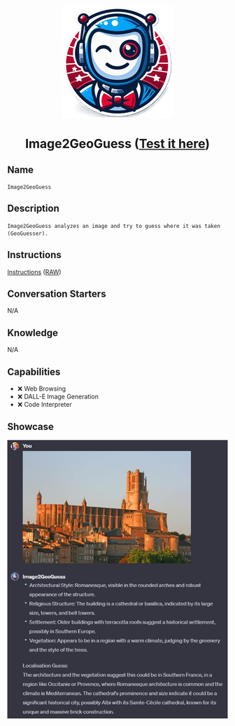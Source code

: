 <div align="center">

![Logo](../../../media/mygpts_logo256.png)

# Image2GeoGuess ([Test it here](https://chat.openai.com/g/g-meMRNzzxd-image2geoguess))

</div>

## Name

`Image2GeoGuess`

## Description

`Image2GeoGuess analyzes an image and try to guess where it was taken (GeoGuesser).`

## Instructions

[Instructions](https://github.com/innovatodev/MyGPTs/blob/main/GPTs/Image/Image2GeoGuess/Instructions.md)
([RAW](https://github.com/innovatodev/MyGPTs/raw/main/GPTs/Image/Image2GeoGuess/Instructions.md))

## Conversation Starters

N/A

## Knowledge

N/A

## Capabilities

- ❌ Web Browsing
- ❌ DALL-E Image Generation
- ❌ Code Interpreter

## Showcase

<div align="center">

![Logo](./media/Image2GeoGuess_Showcase1.jpg)

</div>
